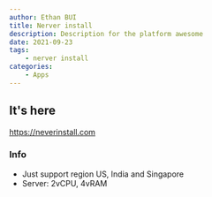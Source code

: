 ```yaml
---
author: Ethan BUI
title: Nerver install
description: Description for the platform awesome
date: 2021-09-23
tags:
    - nerver install
categories:
    - Apps
---
```


## It's here

https://neverinstall.com

### Info

- Just support region US, India and Singapore
- Server: 2vCPU, 4vRAM